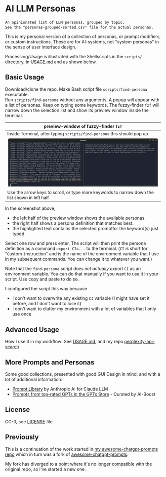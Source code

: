 # AI LLM Personas

```text
An opinionated list of LLM personas, grouped by topic. 
See the "personas-grouped-sorted.csv" file for the actual personas.
```

This is my personal version of a collection of personas, or prompt modifiers, or custom instructions. These are for AI-systems, not "system personas" in the sense of user interface design.

Processing/Usage is illustrated with the Shellscripts in the `scripts/` directory, in [USAGE.md](./USAGE.md) and as shown below.

## Basic Usage

Download/clone the repo. Make Bash script file `scripts/find-persona` executable.  
Run `scripts/find-persona` without any arguments. A popup will appear with a list of personas. Keep on typing some keywords. The fuzzy-finder `fzf` will narrow down the selection list and show its preview window inside the terminal.

| preview-window of fuzzy-finder `fzf`|
|----------|
|  Inside Terminal, after typing `scripts/find-persona` this should pop up  |
| ![fzf in action](./img/screenshot-terminal-find-persona.png)  |
|  Use the arrow keys to scroll, or type more keywords to narrow down the list shown in left half  |

In the screenshot above,

- the left half of the preview window shows the available personas.
- the right half shows a persona definition that matches best.
- the highlighted text contains the selected promptfor the keyword(s) just typed.

Select one row and press enter. The script will then print the persona definition as a command `export CI=...` to the terminal.  (`CI` is short for "`C`ustom `I`nstruction" and is the name of the environment variable that I use in my subsequent commands. You can change it to whatever you want.)

Note that the `find-persona` script does _not actually export_ `CI` as an environment variable. You can do that manually if you want to use it in your script. Use copy and paste to do so.

I configured the script this way because

- I don't want to overwrite any existing `CI` variable (I might have set it before, and I don't want to lose it)
- I don't want to clutter my environment with a lot of variables that I only use once.

## Advanced Usage

How I use it in my workflow: See [USAGE.md](./USAGE.md), and my repo [perplexity-api-search](https://github.com/knbknb/perplexity-api-search)

## More Prompts and Personas

Some good collections, presented with good GUI Design in mind, and with a lot of additional information:

- [Prompt Library](https://docs.anthropic.com/claude/prompt-library) by Anthropic AI for Claude LLM
- [Prompts from top-rated GPTs in the GPTs Store](https://github.com/ai-boost/awesome-prompts) - Curated by AI-Boost

## License

CC-0, see [LICENSE](./LICENSE) file.

## Previously

This is a continuation of the work started in [my awesome-chatgpt-prompts repo](https://github.com/knbknb/awesome-chatgpt-prompts/) which in turn was a fork of [awesome-chatgpt-prompts](https://github.com/f/awesome-chatgpt-prompts).

My fork has diverged to a point where it's no longer compatible with the original repo, so I've started a new one.
